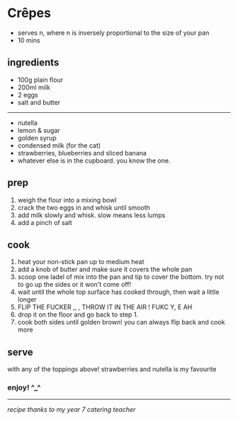 # Crêpes

- serves n, where n is inversely proportional to the size of your pan
- 10 mins

## ingredients

- 100g plain flour
- 200ml milk
- 2 eggs
- salt and butter

--- 

- nutella
- lemon & sugar
- golden syrup 
- condensed milk (for the cat)
- strawberries, blueberries and sliced banana
- whatever else is in the cupboard. you know the one.

## prep

1. weigh the flour into a mixing bowl
2. crack the two eggs in and whisk until smooth
3. add milk slowly and whisk. slow means less lumps
4. add a pinch of salt

## cook

1. heat your non-stick pan up to medium heat
2. add a knob of butter and make sure it covers the whole pan
3. scoop one ladel of mix into the pan and tip to cover the bottom. try not to go up the sides or it won't come off!
4. wait until the whole top surface has cooked through, then wait a little longer
5. FLIP THE FUCKER ,, , THROW IT IN THE AIR ! FUKC Y, E AH
6. drop it on the floor and go back to step 1.
7. cook both sides until golden brown! you can always flip back and cook more

## serve

with any of the toppings above! strawberries and nutella is my favourite

### enjoy! ^_^

---

*recipe thanks to my year 7 catering teacher*
